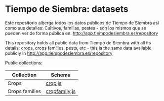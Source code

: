 # Tiempo de Siembra: datasets

Este repositorio alberga todos los datos públicos de Tiempo de Siembra así como sus detalles: Cultivos, familias, pestes - son los mismos que se pueden ver de forma pública en: http://app.tiempodesiembra.es/repository

This repository holds all public data from Tiempo de Siembra with all its details: crops, crops families, pests, etc - this is the same data available publicly in http://app.tiempodesiembra.es/repository

Public collections:

|Collection|Schema|
|---|---|
|Crops|[crop.js](https://github.com/TiempoDeSiembra/app-core/blob/master/common/collections/crop.js)|
|Crops families|[cropfamily.js](https://github.com/TiempoDeSiembra/app-core/blob/master/common/collections/cropfamily.js)|

